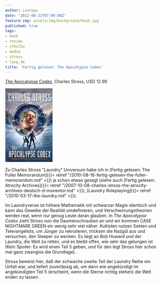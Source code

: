 ```yaml
---
author: isotopp
date: "2012-08-31T07:00:00Z"
feature-img: assets/img/background/book.jpg
published: true
tags:
- book
- review
- cthulhu
- media
- stross
- lang_de
title: 'Fertig gelesen: The Apocalypse Codex'
---
```

[The Apocalypse Codex](http://www.amazon.com/The-Apocalypse-Codex-ebook/dp/B0072NWKIS),
Charles Stross, USD 12.99

![Stross: The Apocalypse Codex](/uploads/apocalypse_codex.png)

Zu Charles Stross "Laundry" Universum habe ich in
[Fertig gelesen: The Fuller Memorandum]({{< relref "/2010-08-16-fertig-gelesen-the-fuller-memorandum.md" >}})
ja schon etwas gesagt (siehe auch 
[Fertig gelesen: Atrocity Archives]({{< relref "/2007-10-08-charles-stross-the-atrocity-archives-deutsch-d-monentor.md" >}}),
[Laundry Roleplaying]({{< relref "/2010-03-17-the-laundry.md" >}}).

Im Laundryverse ist höhere Mathematik mit schwarzer Magie identisch und kann
das Gewebe der Realität umdefinieren, und Verschwörungstheorien werden real,
wenn nur genug Leute daran glauben.  In _The Apocalypse Codex_ zieht Stross
nun die Daumenschrauben an und wir kommen CASE NIGHTMARE GREEN ein wenig
sehr viel näher: Kultisten nutzen Sekten und Televangelists, um Jünger zu
rekrutieren, tricksen die Nazgûl aus und versuchen, den Sleeper zu wecken. 
Es liegt an Bob Howard und der Laundry, die Welt zu retten, und es bleibt
offen, wie sehr das gelungen ist (Kein Spoiler: Es wird einen Teil 5 geben,
und für den legt Stross hier schon mal ganz zwanglos die Grundlage).

Stross beweist hier, daß der schwache zweite Teil der Laundry Reihe ein
Unfall war, und liefert zuverlässig ab, um dann wie angekündigt im
angekündigten Teil 5 (erscheint, wenn die Sterne richtig stehen) die Welt
enden zu lassen.
